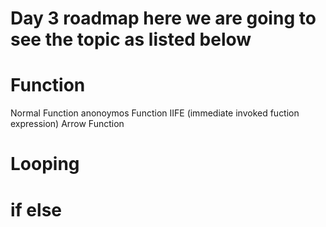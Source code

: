 # Day 3 roadmap here we are going to see the topic as listed below 
# Function
   Normal Function
   anonoymos Function
   IIFE (immediate invoked fuction expression)
   Arrow Function

# Looping 

# if else